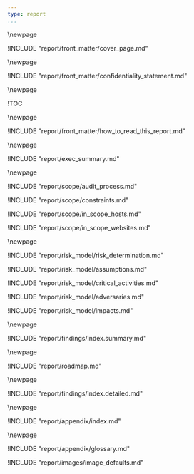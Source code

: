 ```yaml
---
type: report
...
```


\newpage
<!-- Cover Page -->

!INCLUDE "report/front_matter/cover_page.md"

\newpage
<!-- Confidentiality Statement -->

!INCLUDE "report/front_matter/confidentiality_statement.md"

\newpage
<!-- Table of Contents -->

!TOC

\newpage
<!-- How to Read This Report -->

!INCLUDE "report/front_matter/how_to_read_this_report.md"

\newpage
<!-- Executive Summary -->

!INCLUDE "report/exec_summary.md"

\newpage
<!-- Scope of Audit -->

!INCLUDE "report/scope/audit_process.md"

!INCLUDE "report/scope/constraints.md"

!INCLUDE "report/scope/in_scope_hosts.md"

!INCLUDE "report/scope/in_scope_websites.md"

\newpage
<!-- Risk Modeling -->

!INCLUDE "report/risk_model/risk_determination.md"

!INCLUDE "report/risk_model/assumptions.md"

!INCLUDE "report/risk_model/critical_activities.md"

!INCLUDE "report/risk_model/adversaries.md"

!INCLUDE "report/risk_model/impacts.md"

\newpage
<!-- Summary Of Findings  -->

!INCLUDE "report/findings/index.summary.md"

\newpage
<!-- Roadmap -->

!INCLUDE "report/roadmap.md"

\newpage
<!-- Detailed Findings -->

!INCLUDE "report/findings/index.detailed.md"

\newpage
<!-- Appendices -->

!INCLUDE "report/appendix/index.md"

\newpage
<!-- Glossary -->

!INCLUDE "report/appendix/glossary.md"

<!-- Load Default Images -->
!INCLUDE "report/images/image_defaults.md"
